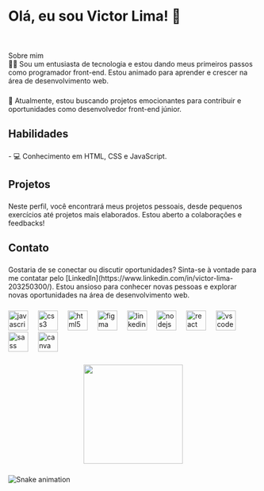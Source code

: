 <h1 align="left">Olá, eu sou Victor Lima! 👋</h1>

###

<br clear="both">

<p align="left">Sobre mim<br>👨‍💻 Sou um entusiasta de tecnologia e estou dando meus primeiros passos como programador front-end. Estou animado para aprender e crescer na área de desenvolvimento web.</p>

###

<p align="left">🌱 Atualmente, estou buscando projetos emocionantes para contribuir e oportunidades como desenvolvedor front-end júnior.</p>

###

<h2 align="left">Habilidades</h2>

###

<p align="left">- 💻 Conhecimento em HTML, CSS e JavaScript.</p>

###

<h2 align="left">Projetos</h2>

###

<p align="left">Neste perfil, você encontrará meus projetos pessoais, desde pequenos exercícios até projetos mais elaborados. Estou aberto a colaborações e feedbacks!</p>

###

<h2 align="left">Contato</h2>

###

<p align="left">Gostaria de se conectar ou discutir oportunidades? Sinta-se à vontade para me contatar pelo [LinkedIn](https://www.linkedin.com/in/victor-lima-203250300/). Estou ansioso para conhecer novas pessoas e explorar novas oportunidades na área de desenvolvimento web.</p>

###

<div align="left">
  <img src="https://cdn.jsdelivr.net/gh/devicons/devicon/icons/javascript/javascript-original.svg" height="40" alt="javascript logo"  />
  <img width="12" />
  <img src="https://cdn.jsdelivr.net/gh/devicons/devicon/icons/css3/css3-original.svg" height="40" alt="css3 logo"  />
  <img width="12" />
  <img src="https://cdn.jsdelivr.net/gh/devicons/devicon/icons/html5/html5-original.svg" height="40" alt="html5 logo"  />
  <img width="12" />
  <img src="https://cdn.jsdelivr.net/gh/devicons/devicon/icons/figma/figma-original.svg" height="40" alt="figma logo"  />
  <img width="12" />
  <img src="https://cdn.jsdelivr.net/gh/devicons/devicon/icons/linkedin/linkedin-original.svg" height="40" alt="linkedin logo"  />
  <img width="12" />
  <img src="https://cdn.jsdelivr.net/gh/devicons/devicon/icons/nodejs/nodejs-original.svg" height="40" alt="nodejs logo"  />
  <img width="12" />
  <img src="https://cdn.jsdelivr.net/gh/devicons/devicon/icons/react/react-original.svg" height="40" alt="react logo"  />
  <img width="12" />
  <img src="https://cdn.jsdelivr.net/gh/devicons/devicon/icons/vscode/vscode-original.svg" height="40" alt="vscode logo"  />
  <img width="12" />
  <img src="https://cdn.jsdelivr.net/gh/devicons/devicon/icons/sass/sass-original.svg" height="40" alt="sass logo"  />
  <img width="12" />
  <img src="https://cdn.jsdelivr.net/gh/devicons/devicon/icons/canva/canva-original.svg" height="40" alt="canva logo"  />
</div>

###

<div align="center">
  <img height="200" src="https://giffiles.alphacoders.com/171/171294.gif"  />
</div>

###

<img src="https://raw.githubusercontent.com/t1victor/t1victor/output/snake.svg" alt="Snake animation" />

###
